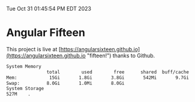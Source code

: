 Tue Oct 31 01:45:54 PM EDT 2023

# Angular Fifteen


This project is live at [https://angularsixteen.github.io](https://angularsixteen.github.io "fifteen!") thanks to Github.

```bash
System Memory
               total        used        free      shared  buff/cache   available
Mem:            15Gi       1.8Gi       3.8Gi       542Mi       9.7Gi        12Gi
Swap:          8.0Gi       1.0Mi       8.0Gi
System Storage
527M	.
```
```bash
